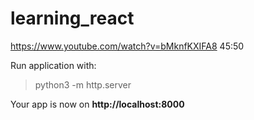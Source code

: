 # learning_react
https://www.youtube.com/watch?v=bMknfKXIFA8
45:50

Run application with:
> python3 -m http.server

Your app is now on **http://localhost:8000**